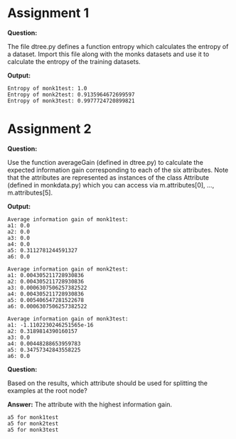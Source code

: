# Assignment 1

**Question:**

The file dtree.py defines a function entropy which calculates the entropy of a dataset. Import this file along with the monks datasets and use it to calculate the entropy of the training datasets.

**Output:**
```
Entropy of monk1test: 1.0
Entropy of monk2test: 0.9135964672699597
Entropy of monk3test: 0.9977724720899821
```

# Assignment 2

**Question:**

Use the function averageGain (defined in dtree.py) to calculate the expected information gain corresponding to each of the six attributes. Note that the attributes are represented as instances of the class Attribute (defined in monkdata.py) which you can access via m.attributes[0], ..., m.attributes[5].

**Output:**
```
Average information gain of monk1test:
a1: 0.0
a2: 0.0
a3: 0.0
a4: 0.0
a5: 0.3112781244591327
a6: 0.0

Average information gain of monk2test:
a1: 0.004305211728930836
a2: 0.004305211728930836
a3: 0.0006307506257382522
a4: 0.004305211728930836
a5: 0.005406547281522678
a6: 0.0006307506257382522

Average information gain of monk3test:
a1: -1.1102230246251565e-16
a2: 0.3189814390160157
a3: 0.0
a4: 0.00448288653959783
a5: 0.34757342843558225
a6: 0.0
```

**Question:**

Based on the results, which attribute should be used for splitting the examples at the root node?

**Answer:**
The attribute with the highest information gain.
```
a5 for monk1test
a5 for monk2test
a5 for monk3test
```
